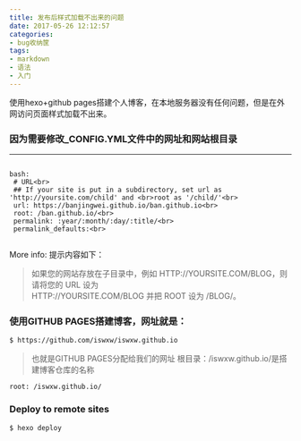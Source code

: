 ```yaml
---
title: 发布后样式加载不出来的问题
date: 2017-05-26 12:12:57
categories: 
- bug收纳筐
tags:
- markdown
- 语法
- 入门
---
```


使用hexo+github pages搭建个人博客，在本地服务器没有任何问题，但是在外网访问页面样式加载不出来。
<!-- more -->

### 因为需要修改_CONFIG.YML文件中的网址和网站根目录
---

```

bash:
 # URL<br>
 ## If your site is put in a subdirectory, set url as 'http://yoursite.com/child' and <br>root as '/child/'<br>
 url: https://banjingwei.github.io/ban.github.io<br>
 root: /ban.github.io/<br>
 permalink: :year/:month/:day/:title/<br>
 permalink_defaults:<br>
 

```

More info: 提示内容如下：

>如果您的网站存放在子目录中，例如 HTTP://YOURSITE.COM/BLOG，则请将您的 URL 设为 <br>
>HTTP://YOURSITE.COM/BLOG 并把 ROOT 设为 /BLOG/。


### 使用GITHUB PAGES搭建博客，网址就是：

``` bash
$ https://github.com/iswxw/iswxw.github.io
```
>也就是GITHUB PAGES分配给我们的网址
>根目录：/iswxw.github.io/是搭建博客仓库的名称

`
 root: /iswxw.github.io/
`
### Deploy to remote sites

``` bash
$ hexo deploy
```
